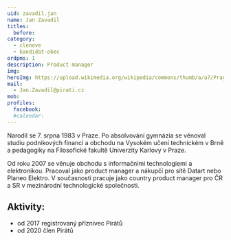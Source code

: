 ```yaml
---
uid: zavadil.jan
name: Jan Zavadil
titles:
  before: 
category:
  - clenove
  - kandidat-obec
ordpms: 1
description: Product manager
img:
heroImg: https://upload.wikimedia.org/wikipedia/commons/thumb/a/a7/Prague_from_air_2016_Horn%C3%AD_M%C4%9Bcholupy.jpg/1920px-Prague_from_air_2016_Horn%C3%AD_M%C4%9Bcholupy.jpg
mail:
  - Jan.Zavadil@pirati.cz
mob:
profiles:
  facebook:
  #calendar: 
---
```


Narodil se 7. srpna 1983 v Praze. Po absolvování gymnázia se věnoval studiu podnikových financí a obchodu na Vysokém učení technickém v Brně a pedagogiky na Filosofické fakultě Univerzity Karlovy v Praze.

Od roku 2007 se věnuje obchodu s informačními technologiemi a elektronikou. Pracoval jako product manager a nákupčí pro sítě Datart nebo Planeo Elektro. V současnosti pracuje jako country product manager pro ČR a SR v mezinárodní technologické společnosti.

## Aktivity:
- od 2017 registrovaný příznivec Pirátů
- od 2020 člen Pirátů
